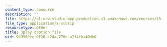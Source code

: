 ```yaml
---
content_type: resource
description: ''
file: https://ol-ocw-studio-app-production.s3.amazonaws.com/courses/15-960-new-executive-thinking-social-impact-technology-projects-fall-2017-spring-2018/949509ec0f26c24a270ca7f4fba40db6_sv6oW4AEVOY.srt
file_type: application/x-subrip
resourcetype: Other
title: 3play caption file
uid: 949509ec-0f26-c24a-270c-a7f4fba40db6
---
```

